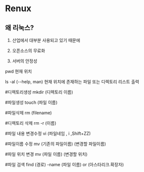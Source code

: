 # Renux

  
왜 리눅스?
-------------------------------------
1. 산업에서 대부분 사용되고 있기 때문에

2. 오픈소스의 무료화

3. 서버의 안정성

pwd 현재 위치

ls -al (--help, man) 현재 위치에 존재하는 파일 또는 디렉토리 리스트 출력

#디렉토리생성
mkdir (디렉토리 이름)

#파일생성
touch (파일 이름)

#파일삭제
rm (filename)

#디렉토리 삭제
rm -r (이름) 

#파일 내용 변경수정
vi (파일네임 , i ,Shift+ZZ)

#파일이름 수정
mv (기존의 파일이름) (변경할 파일이름)

#파일 위치 변경
mv (파일 이름) (변경할 위치)

#파일 검색
find (경로) -name (파일 이름) or (아스타리크.확장자)


